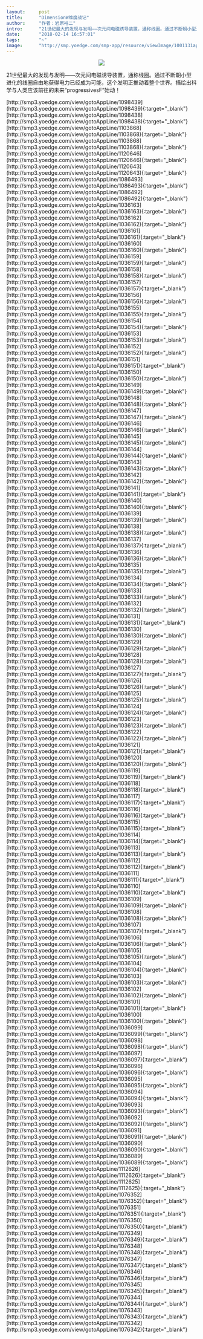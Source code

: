 ```yaml
---
layout:     post
title:      "DimensionW维度战记"
author:     "作者：岩原裕二"
intro:      "21世纪最大的发现与发明——次元间电磁诱导装置，通称线圈。通过不断朝小型进化的线圈自由地获得电力已经成为可能，这个发明正推动着整个世界。描绘出科学与人类应该前往的未来“progressivesF”始动！"
date:       "2018-02-14 16:57:01"
tags:       "~"
image:      "http://smp.yoedge.com/smp-app/resource/viewImage/1001131appline.png"
---
```

<div style="text-align: center">
<p><img src="http://smp.yoedge.com/smp-app/resource/viewImage/1001131appline.png"/></p>
</div>
<p class="post-meta">
<span>21世纪最大的发现与发明——次元间电磁诱导装置，通称线圈。通过不断朝小型进化的线圈自由地获得电力已经成为可能，这个发明正推动着整个世界。描绘出科学与人类应该前往的未来“progressivesF”始动！</span>
</p>
[http://smp3.yoedge.com/view/gotoAppLine/1098439](http://smp3.yoedge.com/view/gotoAppLine/1098439){:target="_blank"}
[http://smp3.yoedge.com/view/gotoAppLine/1098438](http://smp3.yoedge.com/view/gotoAppLine/1098438){:target="_blank"}
[http://smp3.yoedge.com/view/gotoAppLine/1103868](http://smp3.yoedge.com/view/gotoAppLine/1103868){:target="_blank"}
[http://smp3.yoedge.com/view/gotoAppLine/1103868](http://smp3.yoedge.com/view/gotoAppLine/1103868){:target="_blank"}
[http://smp3.yoedge.com/view/gotoAppLine/1120646](http://smp3.yoedge.com/view/gotoAppLine/1120646){:target="_blank"}
[http://smp3.yoedge.com/view/gotoAppLine/1120643](http://smp3.yoedge.com/view/gotoAppLine/1120643){:target="_blank"}
[http://smp3.yoedge.com/view/gotoAppLine/1086493](http://smp3.yoedge.com/view/gotoAppLine/1086493){:target="_blank"}
[http://smp3.yoedge.com/view/gotoAppLine/1086492](http://smp3.yoedge.com/view/gotoAppLine/1086492){:target="_blank"}
[http://smp3.yoedge.com/view/gotoAppLine/1036163](http://smp3.yoedge.com/view/gotoAppLine/1036163){:target="_blank"}
[http://smp3.yoedge.com/view/gotoAppLine/1036162](http://smp3.yoedge.com/view/gotoAppLine/1036162){:target="_blank"}
[http://smp3.yoedge.com/view/gotoAppLine/1036161](http://smp3.yoedge.com/view/gotoAppLine/1036161){:target="_blank"}
[http://smp3.yoedge.com/view/gotoAppLine/1036160](http://smp3.yoedge.com/view/gotoAppLine/1036160){:target="_blank"}
[http://smp3.yoedge.com/view/gotoAppLine/1036159](http://smp3.yoedge.com/view/gotoAppLine/1036159){:target="_blank"}
[http://smp3.yoedge.com/view/gotoAppLine/1036158](http://smp3.yoedge.com/view/gotoAppLine/1036158){:target="_blank"}
[http://smp3.yoedge.com/view/gotoAppLine/1036157](http://smp3.yoedge.com/view/gotoAppLine/1036157){:target="_blank"}
[http://smp3.yoedge.com/view/gotoAppLine/1036156](http://smp3.yoedge.com/view/gotoAppLine/1036156){:target="_blank"}
[http://smp3.yoedge.com/view/gotoAppLine/1036155](http://smp3.yoedge.com/view/gotoAppLine/1036155){:target="_blank"}
[http://smp3.yoedge.com/view/gotoAppLine/1036154](http://smp3.yoedge.com/view/gotoAppLine/1036154){:target="_blank"}
[http://smp3.yoedge.com/view/gotoAppLine/1036153](http://smp3.yoedge.com/view/gotoAppLine/1036153){:target="_blank"}
[http://smp3.yoedge.com/view/gotoAppLine/1036152](http://smp3.yoedge.com/view/gotoAppLine/1036152){:target="_blank"}
[http://smp3.yoedge.com/view/gotoAppLine/1036151](http://smp3.yoedge.com/view/gotoAppLine/1036151){:target="_blank"}
[http://smp3.yoedge.com/view/gotoAppLine/1036150](http://smp3.yoedge.com/view/gotoAppLine/1036150){:target="_blank"}
[http://smp3.yoedge.com/view/gotoAppLine/1036149](http://smp3.yoedge.com/view/gotoAppLine/1036149){:target="_blank"}
[http://smp3.yoedge.com/view/gotoAppLine/1036148](http://smp3.yoedge.com/view/gotoAppLine/1036148){:target="_blank"}
[http://smp3.yoedge.com/view/gotoAppLine/1036147](http://smp3.yoedge.com/view/gotoAppLine/1036147){:target="_blank"}
[http://smp3.yoedge.com/view/gotoAppLine/1036146](http://smp3.yoedge.com/view/gotoAppLine/1036146){:target="_blank"}
[http://smp3.yoedge.com/view/gotoAppLine/1036145](http://smp3.yoedge.com/view/gotoAppLine/1036145){:target="_blank"}
[http://smp3.yoedge.com/view/gotoAppLine/1036144](http://smp3.yoedge.com/view/gotoAppLine/1036144){:target="_blank"}
[http://smp3.yoedge.com/view/gotoAppLine/1036143](http://smp3.yoedge.com/view/gotoAppLine/1036143){:target="_blank"}
[http://smp3.yoedge.com/view/gotoAppLine/1036142](http://smp3.yoedge.com/view/gotoAppLine/1036142){:target="_blank"}
[http://smp3.yoedge.com/view/gotoAppLine/1036141](http://smp3.yoedge.com/view/gotoAppLine/1036141){:target="_blank"}
[http://smp3.yoedge.com/view/gotoAppLine/1036140](http://smp3.yoedge.com/view/gotoAppLine/1036140){:target="_blank"}
[http://smp3.yoedge.com/view/gotoAppLine/1036139](http://smp3.yoedge.com/view/gotoAppLine/1036139){:target="_blank"}
[http://smp3.yoedge.com/view/gotoAppLine/1036138](http://smp3.yoedge.com/view/gotoAppLine/1036138){:target="_blank"}
[http://smp3.yoedge.com/view/gotoAppLine/1036137](http://smp3.yoedge.com/view/gotoAppLine/1036137){:target="_blank"}
[http://smp3.yoedge.com/view/gotoAppLine/1036136](http://smp3.yoedge.com/view/gotoAppLine/1036136){:target="_blank"}
[http://smp3.yoedge.com/view/gotoAppLine/1036135](http://smp3.yoedge.com/view/gotoAppLine/1036135){:target="_blank"}
[http://smp3.yoedge.com/view/gotoAppLine/1036134](http://smp3.yoedge.com/view/gotoAppLine/1036134){:target="_blank"}
[http://smp3.yoedge.com/view/gotoAppLine/1036133](http://smp3.yoedge.com/view/gotoAppLine/1036133){:target="_blank"}
[http://smp3.yoedge.com/view/gotoAppLine/1036132](http://smp3.yoedge.com/view/gotoAppLine/1036132){:target="_blank"}
[http://smp3.yoedge.com/view/gotoAppLine/1036131](http://smp3.yoedge.com/view/gotoAppLine/1036131){:target="_blank"}
[http://smp3.yoedge.com/view/gotoAppLine/1036130](http://smp3.yoedge.com/view/gotoAppLine/1036130){:target="_blank"}
[http://smp3.yoedge.com/view/gotoAppLine/1036129](http://smp3.yoedge.com/view/gotoAppLine/1036129){:target="_blank"}
[http://smp3.yoedge.com/view/gotoAppLine/1036128](http://smp3.yoedge.com/view/gotoAppLine/1036128){:target="_blank"}
[http://smp3.yoedge.com/view/gotoAppLine/1036127](http://smp3.yoedge.com/view/gotoAppLine/1036127){:target="_blank"}
[http://smp3.yoedge.com/view/gotoAppLine/1036126](http://smp3.yoedge.com/view/gotoAppLine/1036126){:target="_blank"}
[http://smp3.yoedge.com/view/gotoAppLine/1036125](http://smp3.yoedge.com/view/gotoAppLine/1036125){:target="_blank"}
[http://smp3.yoedge.com/view/gotoAppLine/1036124](http://smp3.yoedge.com/view/gotoAppLine/1036124){:target="_blank"}
[http://smp3.yoedge.com/view/gotoAppLine/1036123](http://smp3.yoedge.com/view/gotoAppLine/1036123){:target="_blank"}
[http://smp3.yoedge.com/view/gotoAppLine/1036122](http://smp3.yoedge.com/view/gotoAppLine/1036122){:target="_blank"}
[http://smp3.yoedge.com/view/gotoAppLine/1036121](http://smp3.yoedge.com/view/gotoAppLine/1036121){:target="_blank"}
[http://smp3.yoedge.com/view/gotoAppLine/1036120](http://smp3.yoedge.com/view/gotoAppLine/1036120){:target="_blank"}
[http://smp3.yoedge.com/view/gotoAppLine/1036119](http://smp3.yoedge.com/view/gotoAppLine/1036119){:target="_blank"}
[http://smp3.yoedge.com/view/gotoAppLine/1036118](http://smp3.yoedge.com/view/gotoAppLine/1036118){:target="_blank"}
[http://smp3.yoedge.com/view/gotoAppLine/1036117](http://smp3.yoedge.com/view/gotoAppLine/1036117){:target="_blank"}
[http://smp3.yoedge.com/view/gotoAppLine/1036116](http://smp3.yoedge.com/view/gotoAppLine/1036116){:target="_blank"}
[http://smp3.yoedge.com/view/gotoAppLine/1036115](http://smp3.yoedge.com/view/gotoAppLine/1036115){:target="_blank"}
[http://smp3.yoedge.com/view/gotoAppLine/1036114](http://smp3.yoedge.com/view/gotoAppLine/1036114){:target="_blank"}
[http://smp3.yoedge.com/view/gotoAppLine/1036113](http://smp3.yoedge.com/view/gotoAppLine/1036113){:target="_blank"}
[http://smp3.yoedge.com/view/gotoAppLine/1036112](http://smp3.yoedge.com/view/gotoAppLine/1036112){:target="_blank"}
[http://smp3.yoedge.com/view/gotoAppLine/1036111](http://smp3.yoedge.com/view/gotoAppLine/1036111){:target="_blank"}
[http://smp3.yoedge.com/view/gotoAppLine/1036110](http://smp3.yoedge.com/view/gotoAppLine/1036110){:target="_blank"}
[http://smp3.yoedge.com/view/gotoAppLine/1036109](http://smp3.yoedge.com/view/gotoAppLine/1036109){:target="_blank"}
[http://smp3.yoedge.com/view/gotoAppLine/1036108](http://smp3.yoedge.com/view/gotoAppLine/1036108){:target="_blank"}
[http://smp3.yoedge.com/view/gotoAppLine/1036107](http://smp3.yoedge.com/view/gotoAppLine/1036107){:target="_blank"}
[http://smp3.yoedge.com/view/gotoAppLine/1036106](http://smp3.yoedge.com/view/gotoAppLine/1036106){:target="_blank"}
[http://smp3.yoedge.com/view/gotoAppLine/1036105](http://smp3.yoedge.com/view/gotoAppLine/1036105){:target="_blank"}
[http://smp3.yoedge.com/view/gotoAppLine/1036104](http://smp3.yoedge.com/view/gotoAppLine/1036104){:target="_blank"}
[http://smp3.yoedge.com/view/gotoAppLine/1036103](http://smp3.yoedge.com/view/gotoAppLine/1036103){:target="_blank"}
[http://smp3.yoedge.com/view/gotoAppLine/1036102](http://smp3.yoedge.com/view/gotoAppLine/1036102){:target="_blank"}
[http://smp3.yoedge.com/view/gotoAppLine/1036101](http://smp3.yoedge.com/view/gotoAppLine/1036101){:target="_blank"}
[http://smp3.yoedge.com/view/gotoAppLine/1036100](http://smp3.yoedge.com/view/gotoAppLine/1036100){:target="_blank"}
[http://smp3.yoedge.com/view/gotoAppLine/1036099](http://smp3.yoedge.com/view/gotoAppLine/1036099){:target="_blank"}
[http://smp3.yoedge.com/view/gotoAppLine/1036098](http://smp3.yoedge.com/view/gotoAppLine/1036098){:target="_blank"}
[http://smp3.yoedge.com/view/gotoAppLine/1036097](http://smp3.yoedge.com/view/gotoAppLine/1036097){:target="_blank"}
[http://smp3.yoedge.com/view/gotoAppLine/1036096](http://smp3.yoedge.com/view/gotoAppLine/1036096){:target="_blank"}
[http://smp3.yoedge.com/view/gotoAppLine/1036095](http://smp3.yoedge.com/view/gotoAppLine/1036095){:target="_blank"}
[http://smp3.yoedge.com/view/gotoAppLine/1036094](http://smp3.yoedge.com/view/gotoAppLine/1036094){:target="_blank"}
[http://smp3.yoedge.com/view/gotoAppLine/1036093](http://smp3.yoedge.com/view/gotoAppLine/1036093){:target="_blank"}
[http://smp3.yoedge.com/view/gotoAppLine/1036092](http://smp3.yoedge.com/view/gotoAppLine/1036092){:target="_blank"}
[http://smp3.yoedge.com/view/gotoAppLine/1036091](http://smp3.yoedge.com/view/gotoAppLine/1036091){:target="_blank"}
[http://smp3.yoedge.com/view/gotoAppLine/1036090](http://smp3.yoedge.com/view/gotoAppLine/1036090){:target="_blank"}
[http://smp3.yoedge.com/view/gotoAppLine/1036089](http://smp3.yoedge.com/view/gotoAppLine/1036089){:target="_blank"}
[http://smp3.yoedge.com/view/gotoAppLine/1112626](http://smp3.yoedge.com/view/gotoAppLine/1112626){:target="_blank"}
[http://smp3.yoedge.com/view/gotoAppLine/1112625](http://smp3.yoedge.com/view/gotoAppLine/1112625){:target="_blank"}
[http://smp3.yoedge.com/view/gotoAppLine/1076352](http://smp3.yoedge.com/view/gotoAppLine/1076352){:target="_blank"}
[http://smp3.yoedge.com/view/gotoAppLine/1076351](http://smp3.yoedge.com/view/gotoAppLine/1076351){:target="_blank"}
[http://smp3.yoedge.com/view/gotoAppLine/1076350](http://smp3.yoedge.com/view/gotoAppLine/1076350){:target="_blank"}
[http://smp3.yoedge.com/view/gotoAppLine/1076349](http://smp3.yoedge.com/view/gotoAppLine/1076349){:target="_blank"}
[http://smp3.yoedge.com/view/gotoAppLine/1076348](http://smp3.yoedge.com/view/gotoAppLine/1076348){:target="_blank"}
[http://smp3.yoedge.com/view/gotoAppLine/1076347](http://smp3.yoedge.com/view/gotoAppLine/1076347){:target="_blank"}
[http://smp3.yoedge.com/view/gotoAppLine/1076346](http://smp3.yoedge.com/view/gotoAppLine/1076346){:target="_blank"}
[http://smp3.yoedge.com/view/gotoAppLine/1076345](http://smp3.yoedge.com/view/gotoAppLine/1076345){:target="_blank"}
[http://smp3.yoedge.com/view/gotoAppLine/1076344](http://smp3.yoedge.com/view/gotoAppLine/1076344){:target="_blank"}
[http://smp3.yoedge.com/view/gotoAppLine/1076343](http://smp3.yoedge.com/view/gotoAppLine/1076343){:target="_blank"}
[http://smp3.yoedge.com/view/gotoAppLine/1076342](http://smp3.yoedge.com/view/gotoAppLine/1076342){:target="_blank"}


